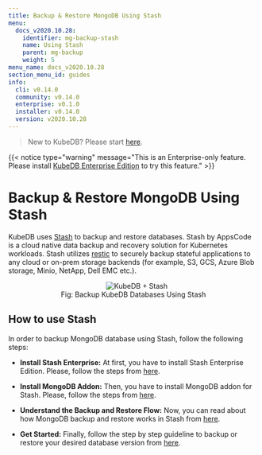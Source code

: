 ```yaml
---
title: Backup & Restore MongoDB Using Stash
menu:
  docs_v2020.10.28:
    identifier: mg-backup-stash
    name: Using Stash
    parent: mg-backup
    weight: 5
menu_name: docs_v2020.10.28
section_menu_id: guides
info:
  cli: v0.14.0
  community: v0.14.0
  enterprise: v0.1.0
  installer: v0.14.0
  version: v2020.10.28
---
```


> New to KubeDB? Please start [here](/docs/v2020.10.28/README).

{{< notice type="warning" message="This is an Enterprise-only feature. Please install [KubeDB Enterprise Edition](/docs/v2020.10.28/setup/install/enterprise) to try this feature." >}}

# Backup & Restore MongoDB Using Stash

KubeDB uses [Stash](https://stash.run) to backup and restore databases. Stash by AppsCode is a cloud native data backup and recovery solution for Kubernetes workloads. Stash utilizes [restic](https://github.com/restic/restic) to securely backup stateful applications to any cloud or on-prem storage backends (for example, S3, GCS, Azure Blob storage, Minio, NetApp, Dell EMC etc.).

<figure align="center">
  <img alt="KubeDB + Stash" src="/docs/v2020.10.28/images/kubedb_plus_stash.svg">
<figcaption align="center">Fig: Backup KubeDB Databases Using Stash</figcaption>
</figure>

## How to use Stash

In order to backup MongoDB database using Stash, follow the following steps:

- **Install Stash Enterprise:** At first, you have to install Stash Enterprise Edition. Please, follow the steps from [here](https://stash.run/docs/latest/setup/install/enterprise/).

- **Install MongoDB Addon:** Then, you have to install MongoDB addon for Stash. Please, follow the steps from [here](https://stash.run/docs/latest/addons/mongodb/setup/install/).

- **Understand the Backup and Restore Flow:** Now, you can read about how MongoDB backup and restore works in Stash from [here](https://stash.run/docs/latest/addons/mongodb/overview/).

- **Get Started:** Finally, follow the step by step guideline to backup or restore your desired database version from [here](https://stash.run/docs/latest/addons/mongodb/).
